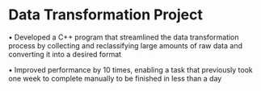 # Data Transformation Project
•	Developed a C++ program that streamlined the data transformation process by collecting and reclassifying large amounts of raw data and converting it into a desired format

•	Improved performance by 10 times, enabling a task that previously took one week to complete manually to be finished in less than a day
